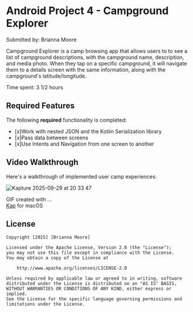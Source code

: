 # Android Project 4 - Campground Explorer

Submitted by: Brianna Moore

Campground Explorer is a camp browsing app that allows users to to see a list of campground descriptions, with the campground name, description, and media photo. When they tap on a specific campground, it will navigate them to a details screen with the same information, along with the campground's latitude/longitude.

Time spent: 3 1/2 hours

## Required Features

The following **required** functionality is completed:

- [x]Work with nested JSON and the Kotlin Serialization library
- [x]Pass data between screens
- [x]Use Intents and Navigation from one screen to another


## Video Walkthrough

Here's a walkthrough of implemented user camp experiences:


![Kapture 2025-09-29 at 20 33 47](https://github.com/user-attachments/assets/db5667cd-e2c8-4d1a-b8ab-de9dacd27d24)

GIF created with ...  
[Kap](https://getkap.co/) for macOS


## License

    Copyright [2025] [Brianna Moore]

    Licensed under the Apache License, Version 2.0 (the "License");
    you may not use this file except in compliance with the License.
    You may obtain a copy of the License at

        http://www.apache.org/licenses/LICENSE-2.0

    Unless required by applicable law or agreed to in writing, software
    distributed under the License is distributed on an "AS IS" BASIS,
    WITHOUT WARRANTIES OR CONDITIONS OF ANY KIND, either express or implied.
    See the License for the specific language governing permissions and
    limitations under the License.
